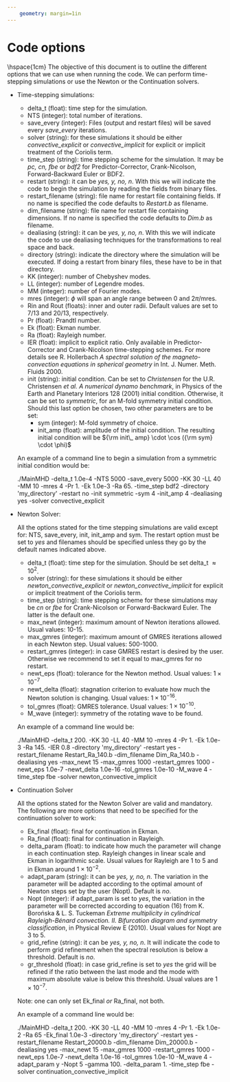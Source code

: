 ```yaml
---
    geometry: margin=1in
---
```


# Code options

\hspace{1cm} The objective of this document is to outline the different options that we can use when running the code. We can perform time-stepping simulations or use the Newton or the Continuation solvers.

* Time-stepping simulations:

    * delta_t (float): time step for the simulation.
    * NTS (integer): total number of iterations.
    * save_every (integer): Files (output and restart files) will be saved every *save_every* iterations.
    * solver (string): for these simulations it should be either *convective_explicit* or *convective_implicit* for explicit or implicit treatment of the Coriolis term.
    * time_step (string): time stepping scheme for the simulation. It may be *pc, cn, fbe* or *bdf2* for Predictor-Corrector, Crank-Nicolson, Forward-Backward Euler or BDF2.
    * restart (string): it can be *yes, y, no, n*. With this we will indicate the code to begin the simulation by reading the fields from binary files.
    * restart_filename (string): file name for restart file containing fields. If no name is specified the code defaults to *Restart.b* as filename.
    * dim_filename (string): file name for restart file containing dimensions. If no name is specified the code defaults to *Dim.b* as filename.
    * dealiasing (string): it can be *yes, y, no, n*. With this we will indicate the code to use dealiasing techniques for the transformations to real space and back.
    * directory (string): indicate the directory where the simulation will be executed. If doing a restart from binary files, these have to be in that directory.
    * KK (integer): number of Chebyshev modes.
    * LL (integer): number of Legendre modes.
    * MM (integer): number of Fourier modes.
    * mres (integer): $\phi$ will span an angle range between 0 and $2 \pi/$mres.
    * Rin and Rout (floats): inner and outer radii. Default values are set to 7/13 and 20/13, respectively.
    * Pr (float): Prandtl number.
    * Ek (float): Ekman number.
    * Ra (float): Rayleigh number.
    * IER (float): implicit to explicit ratio. Only available in Predictor-Corrector and Crank-Nicolson time-stepping schemes. For more details see R. Hollerbach *A spectral solution of the magneto-convection equations in spherical geometry* in Int. J. Numer. Meth. Fluids 2000.
    * init (string): initial condition. Can be set to *Christensen* for the U.R. Christensen *et al.* *A numerical dynamo benchmark*, in Physics of the Earth and Planetary Interiors 128 (2001) initial condition. Otherwise, it can be set to *symmetric*, for an M-fold symmetry initial condition. Should this last option be chosen, two other parameters are to be set:
        * sym (integer): M-fold symmetry of choice.
        * init_amp (float): amplitude of the initial condition.
    The resulting initial condition will be ${\rm init\_ amp} \cdot \cos ({\rm sym} \cdot \phi)$
    
    An example of a command line to begin a simulation from a symmetric initial condition would be:

    ./MainMHD -delta_t 1.0e-4 -NTS 5000 -save_every 5000 -KK 30 -LL 40 -MM 10 -mres 4 -Pr 1. -Ek 1.0e-3 -Ra 65. -time_step bdf2 -directory 'my_directory' -restart no -init symmetric -sym 4 -init_amp 4 -dealiasing yes -solver convective_explicit

* Newton Solver:

    All the options stated for the time stepping simulations are valid except for: NTS, save_every, init, init_amp and sym. The restart option must be set to *yes* and filenames should be specified unless they go by the default names indicated above.

    * delta_t (float): time step for the simulation. Should be set delta_t $\approx 10^2$.
    * solver (string): for these simulations it should be either *newton_convective_explicit* or *newton_convective_implicit* for explicit or implicit treatment of the Coriolis term.
    * time_step (string): time stepping scheme for these simulations may be *cn* or *fbe* for Crank-Nicolson or Forward-Backward Euler. The latter is the default one.
    * max_newt (integer): maximum amount of Newton iterations allowed. Usual values: 10-15.
    * max_gmres (integer): maximum amount of GMRES iterations allowed in each Newton step. Usual values: 500-1000.
    * restart_gmres (integer): in case GMRES restart is desired by the user. Otherwise we recommend to set it equal to max_gmres for no restart.
    * newt_eps (float): tolerance for the Newton method. Usual values: $1\times 10^{-7}$
    * newt_delta (float): stagnation criterion to evaluate how much the Newton solution is changing. Usual values: $1\times 10^{-16}$.
    * tol_gmres (float): GMRES tolerance. Usual values: $1\times 10^{-10}$.
    * M_wave (integer): symmetry of the rotating wave to be found.

    An example of a command line would be:

    ./MainMHD -delta_t 200. -KK 30 -LL 40 -MM 10 -mres 4 -Pr 1. -Ek 1.0e-3 -Ra 145. -IER 0.8 -directory 'my_directory' -restart yes -restart_filename Restart_Ra_140.b -dim_filename Dim_Ra_140.b -dealiasing yes -max_newt 15 -max_gmres 1000 -restart_gmres 1000 -newt_eps 1.0e-7 -newt_delta 1.0e-16 -tol_gmres 1.0e-10 -M_wave 4 -time_step fbe -solver newton_convective_implicit

* Continuation Solver

    All the options stated for the Newton Solver are valid and mandatory. The following are more options that need to be specified for the continuation solver to work:

    * Ek_final (float): final for continuation in Ekman.
    * Ra_final (float): final for continuation in Rayleigh. 
    * delta_param (float): to indicate how much the parameter will change in each continuation step. Rayleigh changes in linear scale and Ekman in logarithmic scale. Usual values for Rayleigh are 1 to 5 and in Ekman around $1\times 10^{-2}$.
    * adapt_param (string): it can be *yes, y, no, n*. The variation in the parameter will be adapted according to the optimal amount of Newton steps set by the user (Nopt). Default is *no*.
    * Nopt (integer): if adapt_param is set to *yes*, the variation in the parameter will be corrected according to equation (16) from K. Borońska & L. S. Tuckeman *Extreme multiplicity in cylindrical Rayleigh-Bénard convection. II. Bifurcation diagram and symmetry classification*, in Physical Review E (2010). Usual values for Nopt are 3 to 5.
    * grid_refine (string): it can be *yes, y, no, n*. It will indicate the code to perform grid refinement when the spectral resolution is below a threshold. Default is *no*.
    * gr_threshold (float): in case grid_refine is set to *yes* the grid will be refined if the ratio between the last mode and the mode with maximum absolute value is below this threshold. Usual values are $1\times 10^{-7}$.

    Note: one can only set Ek_final *or* Ra_final, not both. 
    
    An example of a command line would be:

    ./MainMHD -delta_t 200. -KK 30 -LL 40 -MM 10 -mres 4 -Pr 1. -Ek 1.0e-2 -Ra 65 -Ek_final 1.0e-3 -directory 'my_directory' -restart yes -restart_filename Restart_20000.b -dim_filename Dim_20000.b -dealiasing yes -max_newt 15 -max_gmres 1000 -restart_gmres 1000 -newt_eps 1.0e-7 -newt_delta 1.0e-16 -tol_gmres 1.0e-10 -M_wave 4 -adapt_param y -Nopt 5 -gamma 100. -delta_param 1. -time_step fbe -solver continuation_convective_implicit